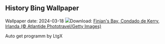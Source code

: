 ## History Bing Wallpaper
Wallpaper date: 2024-03-18
![](https://www.bing.com/th?id=OHR.StFiniansBay_PT-BR2316790024_UHD.jpg&w=1000)Download: [Finian's Bay, Condado de Kerry, Irlanda (© Atlantide Phototravel/Getty Images)](https://www.bing.com/th?id=OHR.StFiniansBay_PT-BR2316790024_UHD.jpg)

Auto get programm by LtgX
